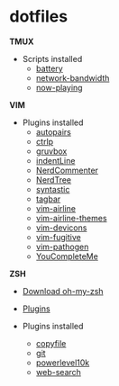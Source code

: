 # dotfiles

**TMUX**
  * Scripts installed
    * [battery](https://github.com/jldeen/bad-ass-terminal/blob/master/bin/battery.sh)
    * [network-bandwidth](https://github.com/xamut/tmux-network-bandwidth)
    * [now-playing](https://gugsrs.github.io/tmux-spotify-mac/)
 
**VIM**
  * Plugins installed
    * [autopairs](https://github.com/jiangmiao/auto-pairs)
    * [ctrlp](https://github.com/ctrlpvim/ctrlp.vim)
    * [gruvbox](https://github.com/morhetz/gruvbox)
    * [indentLine](https://github.com/Yggdroot/indentLine)
    * [NerdCommenter](https://github.com/preservim/nerdcommenter)
    * [NerdTree](https://github.com/scrooloose/nerdtree)
    * [syntastic](https://github.com/vim-syntastic/syntastic)
    * [tagbar](https://github.com/preservim/tagbar)
    * [vim-airline](https://github.com/vim-airline/vim-airline)
    * [vim-airline-themes](https://github.com/vim-airline/vim-airline-themes)
    * [vim-devicons](https://github.com/ryanoasis/vim-devicons)
    * [vim-fugitive](https://github.com/tpope/vim-fugitive)
    * [vim-pathogen](https://github.com/tpope/vim-pathogen)
    * [YouCompleteMe](https://github.com/tabnine/YouCompleteMe)
    
**ZSH**

  * [Download oh-my-zsh](https://ohmyz.sh)
  * [Plugins](https://github.com/ohmyzsh/ohmyzsh/tree/master/plugins)
  
  * Plugins installed
    * [copyfile](https://github.com/ohmyzsh/ohmyzsh/tree/master/plugins/copyfile)
    * [git](https://github.com/ohmyzsh/ohmyzsh/tree/master/plugins/git)
    * [powerlevel10k](https://github.com/romkatv/powerlevel10k)
    * [web-search](https://github.com/ohmyzsh/ohmyzsh/blob/master/plugins/web-search/web-search.plugin.zsh)
